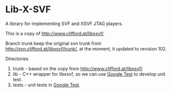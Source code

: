 # Lib-X-SVF
A library for implementing SVF and XSVF JTAG players.

This is a copy of http://www.clifford.at/libxsvf/.

Branch _trunk_ keep the original svn trunk from http://svn.clifford.at/libxsvf/trunk/, at the moment, it updated to revision 102.

Directories

1. trunk - based on the copy from http://www.clifford.at/libxsvf/
2. lib   - C++ wrapper for libxsvf, so we can use [Google Test](https://github.com/google/googletest) to develop unit test.
3. tests - unit tests in [Google Test](https://github.com/google/googletest).
